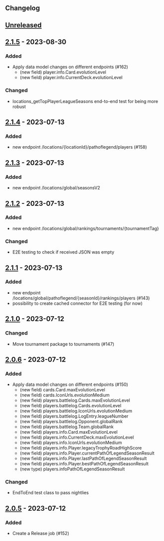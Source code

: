 ## Changelog

## [Unreleased]

## [2.1.5] - 2023-08-30

### Added

- Apply data model changes on different endpoints (#162)
  * (new field) player.info.Card.evolutionLevel
  * (new field) player.info.CurrentDeck.evolutionLevel

### Changed

+ locations_getTopPlayerLeagueSeasons end-to-end test for being more robust

## [2.1.4] - 2023-07-13

### Added

- new endpoint /locations/{locationId}/pathoflegend/players (#158)

## [2.1.3] - 2023-07-13

### Added

- new endpoint /locations/global/seasonsV2

## [2.1.2] - 2023-07-13

### Added

- new endpoint /locations/global/rankings/tournaments/{tournamentTag}

### Changed

- E2E testing to check if received JSON was empty

## [2.1.1] - 2023-07-13

### Added

- new endpoint /locations/global/pathoflegend/{seasonId}/rankings/players (#143)
- possibility to create cached connector for E2E testing (for now)

## [2.1.0] - 2023-07-12

### Changed

- Move tournament package to tournaments (#147)

## [2.0.6] - 2023-07-12

### Added

- Apply data model changes on different endpoints (#150)
    * (new field) cards.Card.maxEvolutionLevel
    * (new field) cards.IconUrls.evolutionMedium
    * (new field) players.battlelog.Cards.maxEvolutionLevel
    * (new field) players.battlelog.Cards.evolutionLevel
    * (new field) players.battlelog.IconUrls.evolutionMedium
    * (new field) players.battlelog.LogEntry.leagueNumber
    * (new field) players.battlelog.Opponent.globalRank
    * (new field) players.battlelog.Team.globalRank
    * (new field) players.info.Card.maxEvolutionLevel
    * (new field) players.info.CurrentDeck.maxEvolutionLevel
    * (new field) players.info.IconUrls.evolutionMedium
    * (new field) players.info.Player.legacyTrophyRoadHighScore
    * (new field) players.info.Player.currentPathOfLegendSeasonResult
    * (new field) players.info.Player.lastPathOfLegendSeasonResult
    * (new field) players.info.Player.bestPathOfLegendSeasonResult
    * (new type) players.infoPathOfLegendSeasonResult

### Changed

- EndToEnd test class to pass nightlies

## [2.0.5] - 2023-07-12

### Added

- Create a Release job (#152)

[unreleased]: https://github.com/mlieshoff/jcrapi2/compare/v2.1.5...HEAD
[2.1.5]: https://github.com/mlieshoff/jcrapi2/compare/v2.1.4...v2.1.5}
[2.1.4]: https://github.com/mlieshoff/jcrapi2/compare/v2.1.3...v2.1.4}
[2.1.3]: https://github.com/mlieshoff/jcrapi2/compare/v2.1.2...v2.1.3}
[2.1.2]: https://github.com/mlieshoff/jcrapi2/compare/v2.1.1...v2.1.2}
[2.1.1]: https://github.com/mlieshoff/jcrapi2/compare/v2.1.0...v2.1.1
[2.1.0]: https://github.com/mlieshoff/jcrapi2/compare/v2.0.6...v2.1.0
[2.0.6]: https://github.com/mlieshoff/jcrapi2/compare/v2.0.5...v2.0.6
[2.0.5]: https://github.com/mlieshoff/jcrapi2/compare/v2.0.5...v2.0.5
